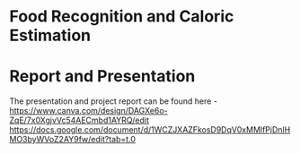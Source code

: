 # Food Recognition and Caloric Estimation

# Report and Presentation
The presentation and project report can be found here - 
https://www.canva.com/design/DAGXe6o-ZqE/7x0XgjvVc54AECmbd1AYRQ/edit
https://docs.google.com/document/d/1WCZJXAZFkosD9DqV0xMMlfPjDnlHMO3byWVoZ2AY9fw/edit?tab=t.0



